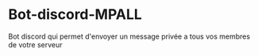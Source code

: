 # Bot-discord-MPALL
Bot discord qui permet d'envoyer un message privée a tous vos membres de votre serveur 
